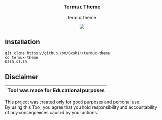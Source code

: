 <h3 align="center">   
   Termux Theme
   </h3> 
 <p align="center"> 
 termux theme
 </p> 
<p align="center">
<img src="https://cdn.discordapp.com/attachments/1175528789619511366/1187699299837038662/Screenshot_2023_1222_181233.png?ex=6597d62b&is=6585612b&hm=7df144d39e01b75c10f83cbcbbdf42739cbab1bde2d91d8a7cc1783db6e733fe&">
</p>

 <h2>Installation</h2> 

 ``` 
 git clone https://github.com/0xsh1n/termux-theme
 cd termux-theme
 bash os.sh
 ``` 

 ## Disclaimer  

  |Tool was made for Educational purposes|  
  |-------------------------------------------------|  
  This project was created only for good purposes and personal use.  
  By using this Tool, you agree that you hold responsibility and accountability of any consequences caused by your actions.  
